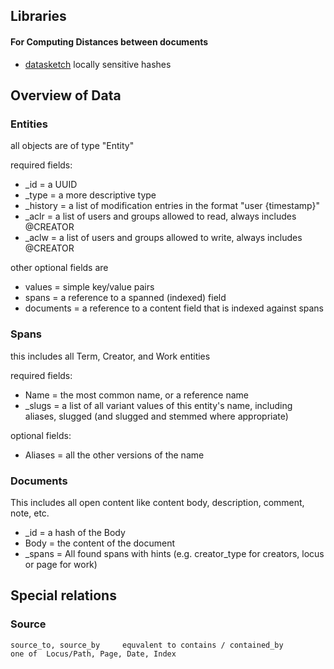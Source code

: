 
## Libraries

#### For Computing Distances between documents

  * [datasketch](https://github.com/ekzhu/datasketch) locally sensitive hashes

## Overview of Data

### Entities

all objects are of type "Entity"

required fields:

  * \_id = a UUID
  * \_type = a more descriptive type
  * \_history = a list of modification entries in the format "user {timestamp}"
  * \_aclr = a list of users and groups allowed to read, always includes @CREATOR
  * \_aclw = a list of users and groups allowed to write, always includes @CREATOR
  
other optional fields are

  * values = simple key/value pairs
  * spans = a reference to a spanned (indexed) field
  * documents = a reference to a content field that is indexed against spans

### Spans

this includes all Term, Creator, and Work entities

required fields:

  * Name = the most common name, or a reference name
  * \_slugs = a list of all variant values of this entity's name, including aliases, slugged (and slugged and stemmed where appropriate)

optional fields:

  * Aliases = all the other versions of the name

### Documents

This includes all open content like content body, description, comment, note, etc.

  * \_id = a hash of the Body
  * Body = the content of the document
  * \_spans = All found spans with hints (e.g. creator_type for creators, locus or page for work)


## Special relations

### Source

    source_to, source_by     equvalent to contains / contained_by
    one of  Locus/Path, Page, Date, Index

